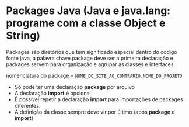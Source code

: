 # Packages Java (Java e java.lang: programe com a classe Object e String)

Packages são diretórios que tem significado especial dentro do codigo fonte java,
 a palavra chave package deve ser a primeira declaração
 e packages servem para organização e agrupar as classes e interfaces.

nomenclatura do package = ```NOME_DO_SITE_AO_CONTRARIO.NOME_DO_PROJETO```

- Só pode ter uma declaração **package** por arquivo
- A declaração **import** é opcional
- É possível repetir a declaração **import** para importações de packages diferentes.
- A definição da classe sempre deve vir por último (após **package** e **import**)
